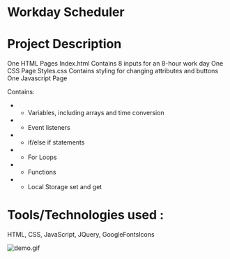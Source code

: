# Workday Scheduler

# Project Description

One HTML Pages Index.html Contains 8 inputs for an 8-hour work day
One CSS Page Styles.css Contains styling for changing attributes and buttons 
One Javascript Page 

Contains:

*  * Variables, including arrays and time conversion 
*  * Event listeners 
*  * if/else if statements
*  * For Loops
*  * Functions 
*  * Local Storage set and get

# Tools/Technologies used :
HTML, CSS, JavaScript, JQuery, GoogleFontsIcons

![demo.gif](https://sarita87das.github.io/hw5/)